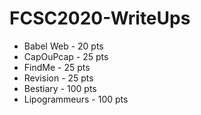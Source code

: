 # FCSC2020-WriteUps

- Babel Web - 20 pts
- CapOuPcap - 25 pts
- FindMe - 25 pts
- Revision - 25 pts
- Bestiary - 100 pts
- Lipogrammeurs - 100 pts
